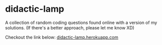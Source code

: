 # didactic-lamp
A collection of random coding questions found online with a version of my solutions. (If there's a better approach, please let me know XD)

Checkout the link below: 
<a href="https://didactic-lamp.herokuapp.com">didactic-lamp.herokuapp.com</a>
